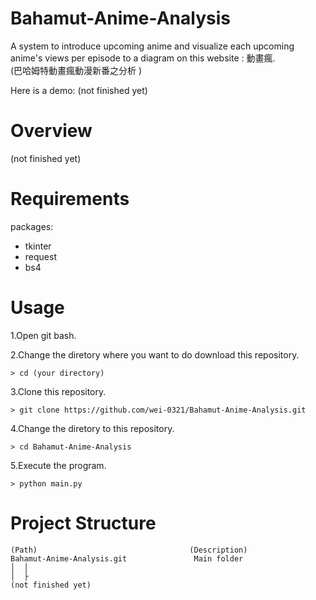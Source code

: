 # Bahamut-Anime-Analysis
A system to introduce upcoming anime and visualize each upcoming anime's views per episode to a diagram on this website : 動畫瘋.  
(巴哈姆特動畫瘋動漫新番之分析 )

Here is a demo:
(not finished yet)



# Overview 
(not finished yet)

# Requirements 
packages:
- tkinter
- request
- bs4

# Usage 

1.Open git bash. 

2.Change the diretory where you want to do download this repository.
```
> cd (your directory)
```
3.Clone this repository. 
```
> git clone https://github.com/wei-0321/Bahamut-Anime-Analysis.git
```
4.Change the diretory to this repository.
```
> cd Bahamut-Anime-Analysis
```
5.Execute the program.
```
> python main.py
```


# Project Structure
```
(Path)                                	(Description)
Bahamut-Anime-Analysis.git	             Main folder     
│  │
│  ├ 
(not finished yet)

